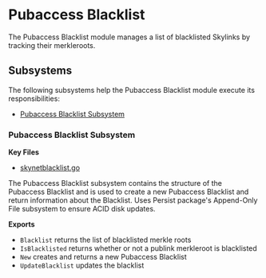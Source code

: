 # Pubaccess Blacklist

The Pubaccess Blacklist module manages a list of blacklisted Skylinks by tracking
their merkleroots.

## Subsystems
The following subsystems help the Pubaccess Blacklist module execute its
responsibilities:
 - [Pubaccess Blacklist Subsystem](#pubaccess-blacklist-subsystem)

### Pubaccess Blacklist Subsystem
**Key Files**
 - [skynetblacklist.go](./skynetblacklist.go)

The Pubaccess Blacklist subsystem contains the structure of the Pubaccess Blacklist
and is used to create a new Pubaccess Blacklist and return information about the
Blacklist. Uses Persist package's Append-Only File subsystem to ensure ACID disk
updates.

**Exports**
 - `Blacklist` returns the list of blacklisted merkle roots
 - `IsBlacklisted` returns whether or not a publink merkleroot is blacklisted
 - `New` creates and returns a new Pubaccess Blacklist
 - `UpdateBlacklist` updates the blacklist
